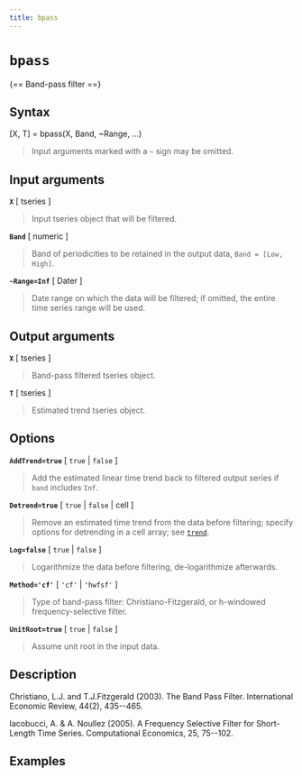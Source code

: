 ```yaml
---
title: bpass
---
```


# `bpass`

{== Band-pass filter ==}


## Syntax 

[X, T] = bpass(X, Band, ~Range, ...)
> 
> Input arguments marked with a `~` sign may be omitted.
> 


## Input arguments 

__`X`__ [ tseries ]
> 
> Input tseries object that will be filtered.
> 

__`Band`__ [ numeric ]
> 
> Band of periodicities to be retained in the output
> data, `Band = [Low, High]`.
> 

__`~Range=Inf`__ [ Dater ]
> 
> Date range on which the data will be
> filtered; if omitted, the entire time series range will be used.
> 

## Output arguments 

__`X`__ [ tseries ]
> 
> Band-pass filtered tseries object.
> 

__`T`__ [ tseries ]
> 
> Estimated trend tseries object.
> 


## Options 

__`AddTrend=true`__ [ `true` | `false` ]
> 
> Add the estimated linear time
> trend back to filtered output series if `band` includes `Inf`.
> 

__`Detrend=true`__ [ `true` | `false` | cell ]
> 
> Remove an estimated time
> trend from the data before filtering; specify options for detrending in
> a cell array; see [`trend`](tseries/trend).
> 

__`Log=false`__ [ `true` | `false` ]
> 
> Logarithmize the data before
> filtering, de-logarithmize afterwards.
> 

__`Method='cf'`__ [ `'cf'` | `'hwfsf'` ]
> 
> Type of band-pass filter:
> Christiano-Fitzgerald, or h-windowed frequency-selective filter.
> 

__`UnitRoot=true`__ [ `true` | `false` ] 
> 
> Assume unit root in the input
> data.
> 

## Description 

Christiano, L.J. and T.J.Fitzgerald (2003). The Band Pass Filter.
International Economic Review, 44(2), 435--465.

Iacobucci, A. & A. Noullez (2005). A Frequency Selective Filter for
Short-Length Time Series. Computational Economics, 25, 75--102.

## Examples

```matlab
```

